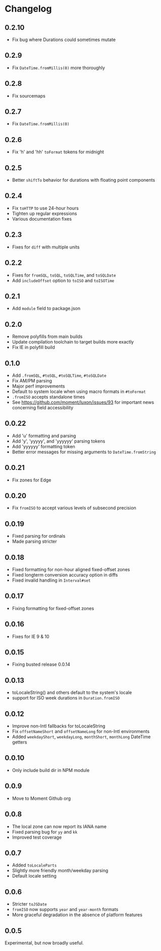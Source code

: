 # Changelog

## 0.2.10

 * Fix bug where Durations could sometimes mutate

## 0.2.9

 * Fix `DateTime.fromMillis(0)` more thoroughly

## 0.2.8

 * Fix sourcemaps

## 0.2.7

 * Fix `DateTime.fromMillis(0)`

## 0.2.6

 * Fix 'h' and 'hh' `toFormat` tokens for midnight

## 0.2.5

 * Better `shiftTo` behavior for durations with floating point components

## 0.2.4

 * Fix `toHTTP` to use 24-hour hours
 * Tighten up regular expressions
 * Various documentation fixes

## 0.2.3

 * Fixes for `diff` with multiple units

## 0.2.2

 * Fixes for `fromSQL`, `toSQL`, `toSQLTime`, and `toSQLDate`
 * Add `includeOffset` option to `toISO` and `toISOTime`

## 0.2.1

 * Add `module` field to package.json

## 0.2.0

 * Remove polyfills from main builds
 * Update compilation toolchain to target builds more exactly
 * Fix IE in polyfill build

## 0.1.0

 * Add `.fromSQL`, `#toSQL`, `#toSQLTime`, `#toSQLDate`
 * Fix AM/PM parsing
 * Major perf improvements
 * Default to system locale when using macro formats in `#toFormat`
 * `.fromISO` accepts standalone times
 * See https://github.com/moment/luxon/issues/93 for important news concerning field accessibility

## 0.0.22

 * Add 'u' formatting and parsing
 * Add 'y', 'yyyyy', and 'yyyyyy' parsing tokens
 * Add 'yyyyyy' formatting token
 * Better error messages for missing arguments to `DateTime.fromString`

## 0.0.21
 * Fix zones for Edge

## 0.0.20
 * Fix `fromISO` to accept various levels of subsecond precision

## 0.0.19
 * Fixed parsing for ordinals
 * Made parsing stricter

## 0.0.18
 * Fixed formatting for non-hour aligned fixed-offset zones
 * Fixed longterm conversion accuracy option in diffs
 * Fixed invalid handling in `Interval#set`

## 0.0.17
 * Fixing formatting for fixed-offset zones

## 0.0.16
 * Fixes for IE 9 & 10

## 0.0.15
 * Fixing busted release 0.0.14

## 0.0.13

 * toLocaleString() and others default to the system's locale
 * support for ISO week durations in `Duration.fromISO`

## 0.0.12

 * Improve non-Intl fallbacks for toLocaleString
 * Fix `offsetNameShort` and `offsetNameLong` for non-Intl environments
 * Added `weekdayShort`, `weekdayLong`, `monthShort`, `monthLong` DateTime getters

## 0.0.10

 * Only include build dir in NPM module

## 0.0.9

 * Move to Moment Github org

## 0.0.8

 * The local zone can now report its IANA name
 * Fixed parsing bug for `yy` and `kk`
 * Improved test coverage

## 0.0.7

 * Added `toLocaleParts`
 * Slightly more friendly month/weekday parsing
 * Default locale setting

## 0.0.6

 * Stricter `toJSDate`
 * `fromISO` now supports `year` and `year-month` formats
 * More graceful degradation in the absence of platform features

## 0.0.5

Experimental, but now broadly useful.
